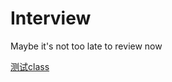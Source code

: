 # Interview
Maybe it's not too late to review now

[测试class](https://github.com/okboy5555/Interview/issues/2)
